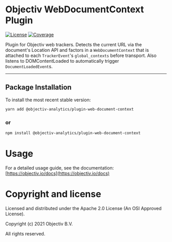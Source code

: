 # Objectiv WebDocumentContext Plugin

[![License][license-badge]][license-url] [![Coverage][coverage-badge]](#)

Plugin for Objectiv web trackers. Detects the current URL via the document's Location API and factors in a `WebDocumentContext` that is attached to each `TrackerEvent`'s `global_contexts` before transport. Also listens to DOMContentLoaded to automatically trigger `DocumentLoadedEvent`s.

---
## Package Installation
To install the most recent stable version:

```sh
yarn add @objectiv-analytics/plugin-web-document-context
```

### or
```sh
npm install @objectiv-analytics/plugin-web-document-context
```

# Usage
For a detailed usage guide, see the documentation: [https://objectiv.io/docs](https://objectiv.io/docs)

# Copyright and license
Licensed and distributed under the Apache 2.0 License (An OSI Approved License).

Copyright (c) 2021 Objectiv B.V.

All rights reserved.

[license-badge]: https://img.shields.io/badge/license-Apache--2.0-blue.svg
[license-url]: https://www.apache.org/licenses/LICENSE-2.0
[coverage-badge]: https://img.shields.io/badge/Coverage-100%25-brightgreen.svg
